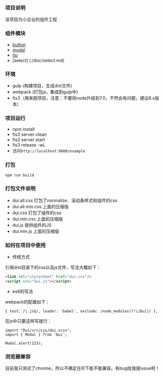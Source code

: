 ### 项目说明

该项目为小企业的组件工程

### 组件模块

- [button](./doc/button.md)
- [modal](./doc/modal.md)
- [tip](./doc/tip.md)
- [select] (./doc/select.md)

### 环境

- gulp (构建项目，生成dist文件)
- webpack (打包js，集成到gulp中)
- fis3（用来跑项目，注意：不要将node升级到7.0，不然会有问题，建议6.x版本）

### 项目运行

- npm install
- fis3 server clean
- fis3 server start
- fis3 release -wL 
- 访问`http://localhost:8080/example`

### 打包

```
npm run build
```

### 打包文件说明

- dui.all.css 打包了normalize、滚动条样式和组件的css
- dui.all.min.css 上面的压缩版
- dui.css 打包了组件的css
- dui.min.css 上面的压缩版
- dui.js 提供组件的JS
- dui.min.js 上面的压缩版

### 如何在项目中使用

- 传统方式

引用dist目录下的css以及js文件，写法大概如下：

```html
<link rel="stylesheet" href="dui.css"/>
<script src="dui.js"></script>
```

- es6的写法

webpack的配置如下：

```
{ test: /\.js$/, loader: 'babel', exclude: /node_modules(?!\/Dui)/ },
```

在js中只要这样写就行：

```
import "Dui/src/css/dui.scss";
import { Modal } from 'Dui';

Modal.alert(123);
```

### 浏览器兼容

目前我只测试了chrome，所以不确定在IE下能不能兼容。有bug给我提issue吧！



